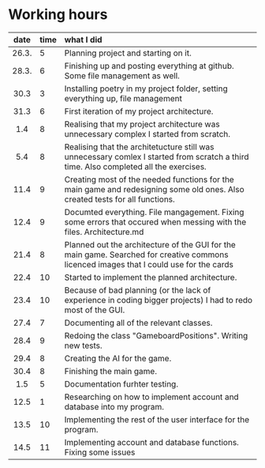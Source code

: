 # Working hours

| date | time | what I did  |
| :----:|:-----| :-----|
| 26.3. | 5    | Planning project and starting on it. |
| 28.3. | 6    | Finishing up and posting everything at github. Some file management as well. |
| 30.3  | 3    | Installing poetry in my project folder, setting everything up, file management |
| 31.3  | 6    | First iteration of my project architecture. |
| 1.4   | 8    | Realising that my project architecture was unnecessary complex I started from scratch. |
| 5.4   | 8    | Realising that the architetucture still was unnecessary comlex I started from scratch a third time. Also completed all the exercises. | 
| 11.4  | 9    | Creating most of the needed functions for the main game and redesigning some old ones. Also created tests for all functions. |
| 12.4  | 9    | Documted everything. File mangagement. Fixing some errors that occured when messing with the files. Architecture.md |
| 21.4  | 8    | Planned out the architecture of the GUI for the main game. Searched for creative commons licenced images that I could use for the cards |
| 22.4  | 10   | Started to implement the planned architecture. |
| 23.4  | 10   | Because of bad planning (or the lack of experience in coding bigger projects) I had to redo most of the GUI. |
| 27.4  | 7    | Documenting all of the relevant classes. |
| 28.4  | 9    | Redoing the class "GameboardPositions". Writing new tests. |
| 29.4  | 8    | Creating the AI for the game. |
| 30.4  | 8    | Finishing the main game. |
| 1.5   | 5    | Documentation furhter testing. |
| 12.5  | 1    | Researching on how to implement account and database into my program. |
| 13.5  | 10   | Implementing the rest of the user interface for the program. |
| 14.5  | 11   | Implementing account and database functions. Fixing some issues |

